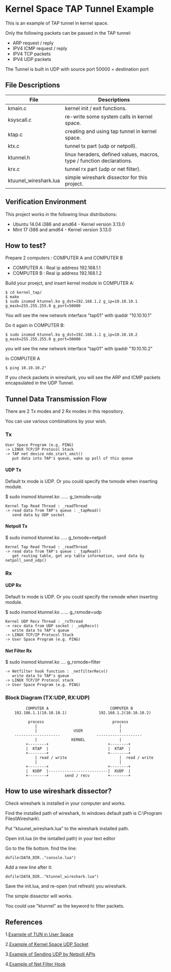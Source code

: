 # Kernel Space TAP Tunnel Example

This is an example of TAP tunnel in kernel space.

Only the following packets can be passed in the TAP tunnel:

* ARP request / reply
* IPV4 ICMP request / reply
* IPV4 TCP packets
* IPV4 UDP packets

The Tunnel is built in UDP with source port 50000 = destination port

## File Descriptions

| File                  | Descriptions                                                          |
|-----------------------|-----------------------------------------------------------------------|
| kmain.c               | kernel init / exit functions.                                         |
| ksyscall.c            | re-write some system calls in kernel space.                           |
| ktap.c                | creating and using tap tunnel in kernel space.                        |
| ktx.c                 | tunnel tx part (udp or netpoll).                                      |
| ktunnel.h             | linux heraders, defined values, macros, type / function declarations. |
| krx.c                 | tunnel rx part (udp or net filter).                                   |
| ktuunel_wireshark.lua | simple wireshark dissector for this project.                          |

## Verification Environment

This project works in the following linux distributions:

* Ubuntu 14.04 i386 and amd64 - Kernel version 3.13.0
* Mint 17 i386 and amd64      - Kernel version 3.13.0

## How to test?

Prepare 2 computers : COMPUTER A and COMPUTER B

* COMPUTER A : Real ip address 192.168.1.1
* COMPUTER B : Real ip address 192.168.1.2

Build your proejct, and insert kernel module in COMPUTER A:

    $ cd kernel_tap/
    $ make
    $ sudo insmod ktunnel.ko g_dst=192.168.1.2 g_ip=10.10.10.1 g_mask=255.255.255.0 g_port=50000

You will see the new network interface "tap01" with ipaddr "10.10.10.1"

Do it again in COMPUTER B:

    $ sudo insmod ktunnel.ko g_dst=192.168.1.1 g_ip=10.10.10.2 g_mask=255.255.255.0 g_port=50000

you will see the new network interface "tap01" with ipaddr "10.10.10.2"

In COMPUTER A

    $ ping 10.10.10.2"

If you check packets in wireshark, you will see the ARP and ICMP packets encapsulated in the UDP Tunnel.


## Tunnel Data Transmission Flow

There are 2 Tx modes and 2 Rx modes in this repository.

You can use various combinations by your wish.

### Tx

    User Space Program (e.g. PING)
    -> LINUX TCP/IP Protocol Stack
    -> TAP net device ndo_start_xmit() 
       put data into TAP's queue, wake up poll of this queue

#### UDP Tx

Default tx mode is UDP. Or you could specify the txmode when inserting module.

$ sudo insmod ktunnel.ko ...... g_txmode=udp

    Kernel Tap Read Thread : _readThread
    -> read data from TAP's queue : _tapRead()
       send data by UDP socket

#### Netpoll Tx

$ sudo insmod ktunnel.ko ..... g_txmode=netpoll
    
    Kernel Tap Read Thread : _readThread
    -> read data from TAP's queue : _tapRead()
       get routing table, get arp table information, send data by netpoll_send_udp()

### Rx

#### UDP Rx

Default tx mode is UDP. Or you could specify the rxmode when inserting module.

$ sudo insmod ktunnel.ko ...... g_rxmode=udp
   
    Kernel UDP Recv Thread : _rxThread
    -> recv data from UDP socket : _udpRecv()
       write data to TAP's queue
    -> LINUX TCP/IP Protocol Stack
    -> User Space Program (e.g. PING)

#### Net Filter Rx
   
$ sudo insmod ktunnel.ko .... g_rxmode=filter
 
    -> Netfilter hook function : _netfilterRecv()
       write data to TAP's queue
    -> LINUX TCP/IP Protocol stack
    -> User Space Program (e.g. PING)

### Block Diagram (TX:UDP, RX:UDP)

             COMPUTER A                           COMPUTER B
        192.186.1.1(10.10.10.1)              192.168.1.2(10.10.10.2)

              process                              process
                 |                                    |
                 |                USER                |
        --------------------                --------------------
                 |               KERNEL               |
             +--------+                          +--------+
             |  KTAP  |                          |  KTAP  |
             +--------+                          +--------+
                 | read / write                       |  read / write
                 |                                    |
             +--------+                          +--------+
             |  KUDP  |--------------------------|  KUDP  |
             +--------+       send / recv        +--------+

## How to use wireshark dissector?

Check wireshark is installed in your computer and works.

Find the installed path of wireshark, In windows default path is C:\Program Files\Wireshark\

Put "ktuunel_wireshark.lua" to the wireshark installed path.

Open init.lua (in the isntalled path) in your text editor

Go to the file bottom. find the line:

    dofile(DATA_DIR.."console.lua")

Add a new line after it:

    dofile(DATA_DIR.."ktunnel_wireshark.lua")

Save the init.lua, and re-open (not refresh) you wireshark.

The simple dissector will works.

You could use "ktunnel" as the keyword to filter packets.

## References

1.[Example of TUN in User Space](http://neokentblog.blogspot.tw/2014/05/linux-virtual-interface-tuntap.html)

2.[Example of Kernel Space UDP Socket](http://kernelnewbies.org/Simple_UDP_Server)

3.[Example of Sending UDP by Netpoll APIs](http://goo.gl/is95GX)

4.[Example of Net Filter Hook](http://neokentblog.blogspot.tw/2014/06/netfilter-hook.html)

